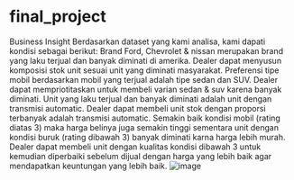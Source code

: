 # final_project

Business Insight
Berdasarkan dataset yang kami analisa, kami dapati kondisi sebagai berikut:
Brand Ford, Chevrolet & nissan merupakan brand yang laku terjual dan banyak diminati di amerika. Dealer dapat menyusun komposisi stok unit sesuai unit yang diminati masyarakat.
Preferensi tipe mobil berdasarkan mobil yang terjual adalah tipe sedan dan SUV. Dealer dapat mempriotitaskan untuk membeli varian sedan & suv karena banyak diminati.
Unit yang laku terjual dan banyak diminati adalah unit dengan transmisi automatic. Dealer dapat membeli unit stok dengan proporsi terbanyak adalah transmisi automatic.
Semakin baik kondisi mobil (rating diatas 3) maka harga belinya juga semakin tinggi sementara unit dengan kondisi buruk (rating dibawah 3) banyak diminati karna harga lebih murah. Dealer dapat membeli unit dengan kualitas kondisi dibawah 3 untuk kemudian diperbaiki sebelum dijual dengan harga yang lebih baik agar mendapatkan keuntungan yang lebih baik.
![image](https://user-images.githubusercontent.com/114809160/193544834-10d6a0dc-7bb5-4cbd-945f-a925123affd2.png)
